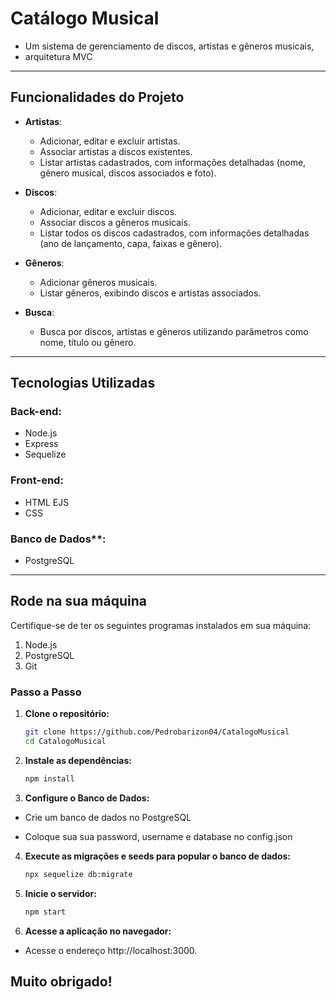 # Catálogo Musical

- Um sistema de gerenciamento de discos, artistas e gêneros musicais, 
- arquitetura MVC

---

## Funcionalidades do Projeto

- **Artistas**:
  - Adicionar, editar e excluir artistas.
  - Associar artistas a discos existentes.
  - Listar artistas cadastrados, com informações detalhadas (nome, gênero musical, discos associados e foto).

- **Discos**:
  - Adicionar, editar e excluir discos.
  - Associar discos a gêneros musicais.
  - Listar todos os discos cadastrados, com informações detalhadas (ano de lançamento, capa, faixas e gênero).

- **Gêneros**:
  - Adicionar gêneros musicais.
  - Listar gêneros, exibindo discos e artistas associados.

- **Busca**:
  - Busca por discos, artistas e gêneros utilizando parâmetros como nome, título ou gênero.

---

## Tecnologias Utilizadas

 ### Back-end:
   - Node.js
   - Express
   - Sequelize

 ### Front-end:
  - HTML EJS
  - CSS

 ### Banco de Dados**:
   - PostgreSQL

---

## Rode na sua máquina

Certifique-se de ter os seguintes programas instalados em sua máquina:
1. Node.js
2. PostgreSQL
3. Git

### Passo a Passo

1. **Clone o repositório:**
   ```bash
   git clone https://github.com/Pedrobarizon04/CatalogoMusical
   cd CatalogoMusical

2. **Instale as dependências:**
   ```bash
   npm install
   
3. **Configure o Banco de Dados:**
- Crie um banco de dados no PostgreSQL
	
- Coloque sua sua password, username e database no config.json

4. **Execute as migrações e seeds para popular o banco de dados:**
   ```bash
   npx sequelize db:migrate

5. **Inicie o servidor:**
   ```bash
   npm start

6. **Acesse a aplicação no navegador:**
- Acesse o endereço http://localhost:3000.

## Muito obrigado!
